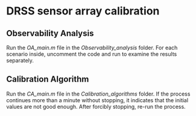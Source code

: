 # DRSS sensor array calibration
## Observability Analysis
Run the *OA_main.m* file in the *Observability_analysis* folder.
    For each scenario inside, uncomment the code and run to examine the results separately.
## Calibration Algorithm
Run the *CA_main.m* file in the *Calibration_algorithms* folder.
    If the process continues more than a minute without stopping, it indicates that the initial values are not good enough. After forcibly stopping, re-run the process.

